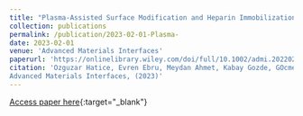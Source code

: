 ```yaml
---
title: "Plasma-Assisted Surface Modification and Heparin Immobilization: Dual-Functionalized Blood-Contacting Biomaterials with Improved Hemocompatibility and Antibacterial Features"
collection: publications
permalink: /publication/2023-02-01-Plasma-
date: 2023-02-01
venue: 'Advanced Materials Interfaces'
paperurl: 'https://onlinelibrary.wiley.com/doi/full/10.1002/admi.202202009'
citation: 'Ozguzar Hatice, Evren Ebru, Meydan Ahmet, Kabay Gozde, GOcmen Julide, Buyukserin Fatih, Erogul Osman, "Plasma-Assisted Surface Modification and Heparin Immobilization: Dual-Functionalized Blood-Contacting Biomaterials with Improved Hemocompatibility and Antibacterial Features"
Advanced Materials Interfaces, (2023)'
---
```

[Access paper here](https://onlinelibrary.wiley.com/doi/full/10.1002/admi.202202009){:target="_blank"}
